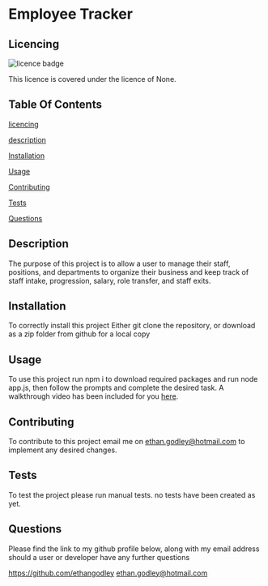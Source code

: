 # Employee Tracker 

## Licencing
![licence badge](https://img.shields.io/badge/licence-None-brightgreen) 
 
This licence is covered under the licence of None. 

## Table Of Contents
[licencing](#licencing) 

[description](#description) 

[Installation](#installation) 

[Usage](#usage) 

[Contributing](#contributing) 

[Tests](#tests) 

[Questions](#questions) 

## Description
The purpose of this project is to allow a user to manage their staff, positions, and departments to organize their business and keep track of staff intake, progression, salary, role transfer, and staff exits.  

## Installation
To correctly install this project Either git clone the repository, or download as a zip folder from github for a local copy 

## Usage
To use this project run npm i to download required packages and run node app.js, then follow the prompts and complete the desired task. A walkthrough video has been included for you [here](https://watch.screencastify.com/v/lCYup7iy0qUzolo4bKtp). 

## Contributing 
To contribute to this project email me on ethan.godley@hotmail.com to implement any desired changes.  

## Tests
To test the project please run manual tests. no tests have been created as yet.  
 
## Questions 
Please find the link to my github profile below, along with my email address should a user or developer have any further questions 

https://github.com/ethangodley ethan.godley@hotmail.com
